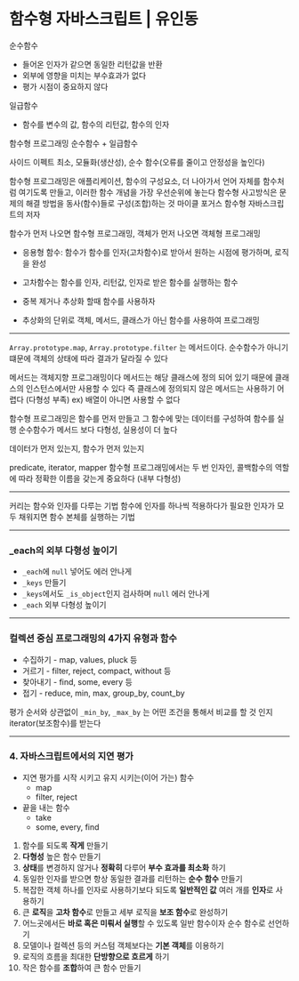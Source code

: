# 함수형 자바스크립트 | 유인동

순수함수
- 들어온 인자가 같으면 동일한 리턴값을 반환
- 외부에 영향을 미치는 부수효과가 없다
- 평가 시점이 중요하지 않다

일급함수
- 함수를 변수의 값, 함수의 리턴값, 함수의 인자

함수형 프로그래밍
순수함수 + 일급함수  

사이드 이펙트 최소, 모듈화(생산성), 순수 함수(오류를 줄이고 안정성을 높인다)

함수형 프로그래밍은 애플리케이션, 함수의 구성요소, 더 나아가서 언어 자체를 함수처럼 여기도록 만들고, 이러한 함수 개념을 가장 우선순위에 놓는다
함수형 사고방식은 문제의 해결 방법을 동사(함수)들로 구성(조합)하는 것
마이클 포거스 함수형 자바스크립트의 저자


함수가 먼저 나오면 함수형 프로그래밍, 객체가 먼저 나오면 객체형 프로그래밍


- 응용형 함수: 함수가 함수를 인자(고차함수)로 받아서 원하는 시점에 평가하며, 로직을 완성
- 고차함수는 함수를 인자, 리턴값, 인자로 받은 함수를 실행하는 함수

- 중복 제거나 추상화 할때 함수를 사용하자
- 추상화의 단위로 객체, 메서드, 클래스가 아닌 함수를 사용하여 프로그래밍



- - - - - - 
`Array.prototype.map`, `Array.prototype.filter` 는 메서드이다. 순수함수가 아니기 떄문에 객체의 상태에 따라 결과가 달라질 수 있다

메서드는 객체지향 프로그래밍이다
메서드는 해당 클래스에 정의 되어 있기 때문에 클래스의 인스턴스에서만 사용할 수 있다
즉 클래스에 정의되지 않은 메서드는 사용하기 어렵다 (다형성 부족)
ex) 배열이 아니면 사용할 수 없다

함수형 프로그래밍은 함수를 먼저 만들고 그 함수에 맞는 데이터를 구성하여 함수를 실행
순수함수가 메서드 보다 다형성, 실용성이 더 높다

데이터가 먼저 있는지, 함수가 먼저 있는지

predicate, iterator, mapper
함수형 프로그래밍에서는 두 번 인자인, 콜백함수의 역할에 따라 정확한 이름을 갖는게 중요하다 (내부 다형성)


- - - - - - 

커리는 함수와 인자를 다루는 기법
함수에 인자를 하나씩 적용하다가 필요한 인자가 모두 채워지면 함수 본체를 실행하는 기법

- - - - - -

### _each의 외부 다형성 높이기
* `_each`에 `null` 넣어도 에러 안나게
* `_keys` 만들기
* `_keys`에서도 `_is_object`인지 검사하며 `null` 에러 안나게
* `_each` 외부 다형성 높이기

- - - - - -

### 컬렉션 중심 프로그래밍의 4가지 유형과 함수
* 수집하기 - map, values, pluck 등
* 거르기 - filter, reject, compact, without 등
* 찾아내기 - find, some, every 등
* 접기 - reduce, min, max, group_by, count_by

평가 순서와 상관없이
`_min_by`, `_max_by` 는 어떤 조건을 통해서 비교를 할 것 인지 iterator(보조함수)를 받는다

- - - - - -

### 4. 자바스크립트에서의 지연 평가
* 지연 평가를 시작 시키고 유지 시키는(이어 가는) 함수
  * map
  * filter, reject
* 끝을 내는 함수
  * take
  * some, every, find

1. 함수를 되도록 **작게** 만들기
2. **다형성** 높은 함수 만들기
3. **상태**를 변경하지 않거나 **정확히** 다루어 **부수 효과를 최소화** 하기
4. 동일한 인자를 받으면 항상 동일한 결과를 리턴하는 **순수 함수** 만들기
5. 복잡한 객체 하나를 인자로 사용하기보다 되도록 **일반적인 값** 여러 개를 **인자**로 사용하기
6. 큰 **로직**을 **고차 함수**로 만들고 세부 로직을 **보조 함수**로 완성하기
7. 어느곳에서든 **바로 혹은 미뤄서 실행**할 수 있도록 일반 함수이자 순수 함수로 선언하기
8. 모델이나 컬렉션 등의 커스텀 객체보다는 **기본 객체**를 이용하기
9. 로직의 흐름을 최대한 **단방향으로 흐르게** 하기
10. 작은 함수를 **조합**하여 큰 함수 만들기